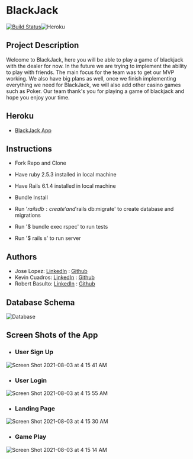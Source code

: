 # BlackJack

[![Build Status](https://travis-ci.com/kevxo/my_team_avatar.svg?branch=main)](https://travis-ci.com/kevxo/blackjackv2)![Heroku](https://heroku-badge.herokuapp.com/?app=black-jack-card-game)


## Project Description

 Welcome to BlackJack, here you will be able to play a game of blackjack with the dealer for now. In the future we are trying to
 implement the ability to play with friends. The main focus for the team was to get our MVP working. We also have big plans as well, once we finish implementing everything we need for BlackJack,
 we will also add other casino games such as Poker. Our team thank's you for playing a game of blackjack and hope you enjoy your time.

## Heroku
- [BlackJack App](https://black-jack-card-game.herokuapp.com/)

## Instructions
- Fork Repo and Clone
- Have ruby 2.5.3 installed in local machine
- Have Rails 6.1.4 installed in local machine
- Bundle Install
- Run '$rails db:create' and '$rails db:migrate' to create database and migrations

- Run '$ bundle exec rspec' to run tests
- Run '$ rails s' to run server

## Authors
  - Jose Lopez: [LinkedIn](https://www.linkedin.com/in/jose-lopez-0551a01a1/) : [Github](https://github.com/JoseLopez235)
  - Kevin Cuadros: [LinkedIn](https://www.linkedin.com/in/kevin-cuadros-2bb4551a1/) : [Github](https://github.com/kevxo)
  - Robert Basulto: [LinkedIn](https://www.linkedin.com/in/roberto-basulto/) : [Github](https://github.com/Eternal-Flame085)

## Database Schema
![Database](https://user-images.githubusercontent.com/63522369/127962296-86fe0f8c-b1cf-4cb9-987b-5f588efb9527.png)

## Screen Shots of the App
- ### User Sign Up

![Screen Shot 2021-08-03 at 4 15 41 AM](https://user-images.githubusercontent.com/63522369/127982389-2d197a74-6ef6-4fc9-b94d-efa7a540de02.png)

- ### User Login
![Screen Shot 2021-08-03 at 4 15 55 AM](https://user-images.githubusercontent.com/63522369/127982489-de264d27-7104-4e19-82cc-217a89dadfe0.png)

- ### Landing Page

![Screen Shot 2021-08-03 at 4 15 30 AM](https://user-images.githubusercontent.com/63522369/127982566-259d6b09-0692-40d1-89f3-088c7556394c.png)

- ### Game Play

![Screen Shot 2021-08-03 at 4 15 14 AM](https://user-images.githubusercontent.com/63522369/127982673-48896440-4928-47c4-9b75-64a0cd6e4e6d.png)